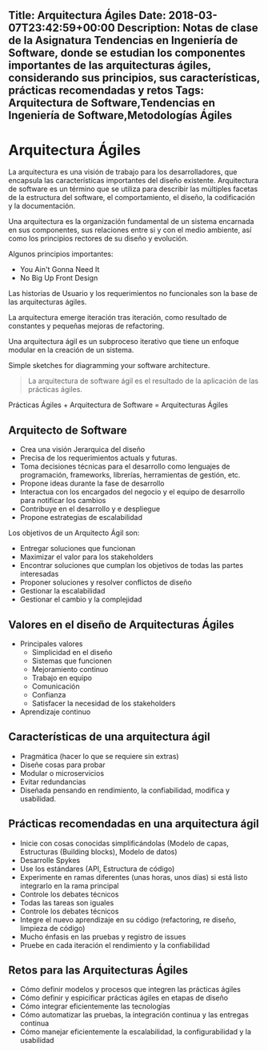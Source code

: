 Title: Arquitectura Ágiles
Date: 2018-03-07T23:42:59+00:00
Description: Notas de clase de la Asignatura Tendencias en Ingeniería de Software, donde se estudian los componentes importantes de las arquitecturas ágiles, considerando sus principios, sus características, prácticas recomendadas y retos
Tags: Arquitectura de Software,Tendencias en Ingeniería de Software,Metodologías Ágiles
---
# Arquitectura Ágiles

La arquitectura es una visión de trabajo para los desarrolladores, que encapsula las características importantes del diseño existente. Arquitectura de software es un término que se utiliza para describir las múltiples facetas de la estructura del software, el comportamiento, el diseño, la codificación y la documentación.

Una arquitectura es la organización fundamental de un sistema encarnada en sus componentes, sus relaciones entre si y con el medio ambiente, así como los principios rectores de su diseño y evolución.

Algunos principios importantes:

* You Ain't Gonna Need It
* No Big Up Front Design

Las historias de Usuario y los requerimientos no funcionales son la base de las arquitecturas ágiles.

La arquitectura emerge iteración tras iteración, como resultado de constantes y pequeñas mejoras de refactoring.

Una arquitectura ágil es un subproceso iterativo que tiene un enfoque modular en la creación de un sistema.

Simple sketches for diagramming your software architecture.

> La arquitectura de software ágil es el resultado de la aplicación de las prácticas ágiles.

Prácticas Ágiles + Arquitectura de Software = Arquitecturas Ágiles

## Arquitecto de Software

* Crea una visión Jerarquica del diseño
* Precisa de los requerimientos actuals y futuras.
* Toma decisiones técnicas  para el desarrollo como lenguajes de programación, frameworks, librerías, herramientas de gestión, etc.
* Propone ideas durante la fase de desarrollo
* Interactua con los encargados del negocio y el equipo de desarrollo para notificar los cambios
* Contribuye en el desarrollo y e despliegue
* Propone estrategias de escalabilidad

Los objetivos de un Arquitecto Ágil son:

* Entregar soluciones que funcionan
* Maximizar el valor para los stakeholders
* Encontrar soluciones que cumplan los objetivos de todas las partes interesadas
* Proponer soluciones y resolver conflictos de diseño
* Gestionar la escalabilidad
* Gestionar el cambio y la complejidad

## Valores en el diseño de Arquitecturas Ágiles

* Principales valores
    * Simplicidad en el diseño
    * Sistemas que funcionen
    * Mejoramiento continuo
    * Trabajo en equipo
    * Comunicación
    * Confianza
    * Satisfacer la necesidad de los stakeholders
* Aprendizaje continuo

## Características de una arquitectura ágil

* Pragmática (hacer lo que se requiere sin extras)
* Diseñe cosas para probar
* Modular o microservicios
* Evitar redundancias
* Diseñada pensando en rendimiento, la confiabilidad, modifica y usabilidad.

## Prácticas recomendadas en una arquitectura ágil

* Inicie con cosas conocidas simplificándolas (Modelo de capas, Estructuras (Building blocks), Modelo de datos)
* Desarrolle Spykes
* Use los estándares (API, Estructura de código)
* Experimente en ramas diferentes (unas horas, unos días) si está listo integrarlo en la rama principal
* Controle los debates técnicos
* Todas las tareas son iguales
* Controle los debates técnicos
* Integre el nuevo aprendizaje en su código (refactoring, re diseño, limpieza de código)
* Mucho énfasis en las pruebas y registro de issues
* Pruebe en cada iteración el rendimiento y la confiabilidad

## Retos para las Arquitecturas Ágiles

* Cómo definir modelos y procesos que integren las prácticas ágiles 
* Cómo definir y espicificar prácticas ágiles en etapas de diseño
* Cómo integrar eficientemente las tecnologías
* Cómo automatizar las pruebas, la integración continua y las entregas continua
* Cómo manejar eficientemente la escalabilidad, la configurabilidad y la usabilidad